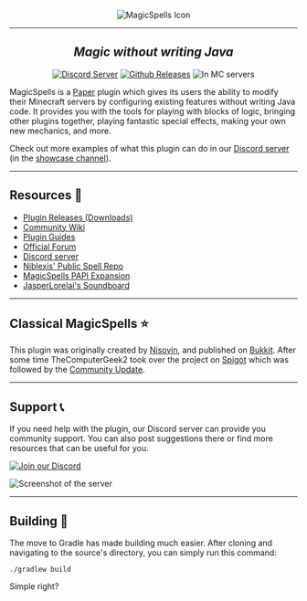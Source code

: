 <div align="center">
	<br>
	<img src="https://media.discordapp.net/attachments/335237931633606656/595352328341684427/Untitled.png" alt="MagicSpells Icon">
	<hr>
	<h2><i>Magic without writing Java</i></h2>
	<!--
            Build badge is commented out until it is fixed.
            <a href="https://travis-ci.org/TheComputerGeek2/MagicSpells"><img src="https://travis-ci.org/TheComputerGeek2/MagicSpells.svg?branch=main" alt="Build Status"></a>
        -->
	<a href="https://discord.magicspells.dev"><img src="https://img.shields.io/discord/335237931633606656?color=5562e9&logo=discord&logoColor=white" alt="Discord Server"></a>
	<a href="https://github.com/TheComputerGeek2/MagicSpells/releases"><img src="https://img.shields.io/github/downloads/TheComputerGeek2/MagicSpells/total.svg" alt="Github Releases"></a>
	<img src="https://img.shields.io/bstats/servers/892" alt="In MC servers">
</div>

[//]: # (These links are here for easier hyperlink referencing and less clutter in the actual text below.)
[Discord server]: https://discord.magicspells.dev
[Forum]: https://forum.magicspells.dev
[showcase channel]: https://canary.discord.com/channels/335237931633606656/468537255925907466
[Releases]: https://github.com/TheComputerGeek2/MagicSpells/releases
[Wiki]: https://github.com/TheComputerGeek2/MagicSpells/wiki
[Guides]: https://forum.magicspells.dev/index.php?p=/categories/configuration-guides
[SpellRepo]: https://github.com/niblexis/ms-examples
[PAPIExp]: https://github.com/JasperLorelai/Expansion-MagicSpells
[Soundboard]: https://mhaprodigy.uk/soundboard/
[Nisovin]: https://nisovin.com/
[Bukkit]: https://dev.bukkit.org/projects/magicspells
[Spigot]: https://www.spigotmc.org/resources/magicspells.60847/
[Community Update]: https://forum.magicspells.dev/index.php?p=/discussion/17/community-update
[DiscordBadge]: https://img.shields.io/badge/Join%20our%20Discord-blue?style=for-the-badge&color=586ff2
[WelcomeChannel]: https://media.discordapp.net/attachments/423551934784339968/957725621503541288/unknown.png

MagicSpells is a [Paper](https://papermc.io/) plugin which gives its users the ability to modify their Minecraft servers by configuring existing features without writing Java code.  It provides you with the tools for playing with blocks of logic, bringing other plugins together, playing fantastic special effects, making your own new mechanics, and more.

Check out more examples of what this plugin can do in our [Discord server] (in the [showcase channel]).

---
## Resources 📝
* [Plugin Releases (Downloads)][Releases]
* [Community Wiki][Wiki]
* [Plugin Guides][Guides]
* [Official Forum][Forum]
* [Discord server]
* [Niblexis' Public Spell Repo][SpellRepo]
* [MagicSpells PAPI Expansion][PAPIExp]
* [JasperLorelai's Soundboard][Soundboard]

---
## Classical MagicSpells ⭐
This plugin was originally created by [Nisovin], and published on [Bukkit]. After some time TheComputerGeek2 took over the project on [Spigot] which was followed by the [Community Update].

---
## Support 📞
If you need help with the plugin, our Discord server can provide you community support. You can also post suggestions there or find more resources that can be useful for you.

[![Join our Discord][DiscordBadge]][Discord server]

![Screenshot of the server][WelcomeChannel]

---
## Building 🧱
The move to Gradle has made building much easier. After cloning and navigating to the source's directory, you can simply run this command:
```
./gradlew build
```
Simple right?
